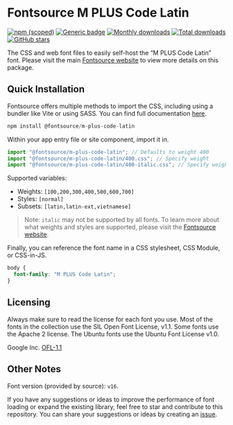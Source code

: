 # Fontsource M PLUS Code Latin

[![npm (scoped)](https://img.shields.io/npm/v/@fontsource/m-plus-code-latin?color=brightgreen)](https://www.npmjs.com/package/@fontsource/m-plus-code-latin) [![Generic badge](https://img.shields.io/badge/fontsource-passing-brightgreen)](https://github.com/fontsource/fontsource) [![Monthly downloads](https://badgen.net/npm/dm/@fontsource/m-plus-code-latin)](https://github.com/fontsource/fontsource) [![Total downloads](https://badgen.net/npm/dt/@fontsource/m-plus-code-latin)](https://github.com/fontsource/fontsource) [![GitHub stars](https://img.shields.io/github/stars/fontsource/fontsource.svg?style=social&label=Star)](https://github.com/fontsource/fontsource/stargazers)

The CSS and web font files to easily self-host the “M PLUS Code Latin” font. Please visit the main [Fontsource website](https://fontsource.org/fonts/m-plus-code-latin) to view more details on this package.

## Quick Installation

Fontsource offers multiple methods to import the CSS, including using a bundler like Vite or using SASS. You can find full documentation [here](https://fontsource.org/docs/getting-started/introduction).

```javascript
npm install @fontsource/m-plus-code-latin
```

Within your app entry file or site component, import it in.

```javascript
import "@fontsource/m-plus-code-latin"; // Defaults to weight 400
import "@fontsource/m-plus-code-latin/400.css"; // Specify weight
import "@fontsource/m-plus-code-latin/400-italic.css"; // Specify weight and style
```

Supported variables:
- Weights: `[100,200,300,400,500,600,700]`
- Styles: `[normal]`
- Subsets: `[latin,latin-ext,vietnamese]`

> Note: `italic` may not be supported by all fonts. To learn more about what weights and styles are supported, please visit the [Fontsource website](https://fontsource.org/fonts/m-plus-code-latin).

Finally, you can reference the font name in a CSS stylesheet, CSS Module, or CSS-in-JS.

```css
body {
  font-family: "M PLUS Code Latin";
}
```

## Licensing
Always make sure to read the license for each font you use. Most of the fonts in the collection use the SIL Open Font License, v1.1. Some fonts use the Apache 2 license. The Ubuntu fonts use the Ubuntu Font License v1.0.

Google Inc.
[OFL-1.1](http://scripts.sil.org/OFL)

## Other Notes
Font version (provided by source): `v16`.

If you have any suggestions or ideas to improve the performance of font loading or expand the existing library, feel free to star and contribute to this repository. You can share your suggestions or ideas by creating an [issue](https://github.com/fontsource/fontsource/issues).